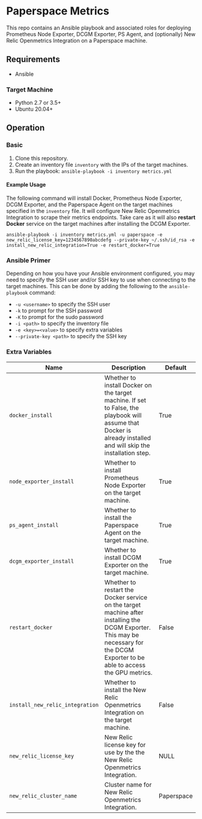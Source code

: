 # Paperspace Metrics
This repo contains an Ansible playbook and associated roles for deploying Prometheus Node Exporter, DCGM Exporter, PS Agent, and (optionally) New Relic Openmetrics Integration on a Paperspace machine.

## Requirements
* Ansible
### Target Machine
* Python 2.7 or 3.5+
* Ubuntu 20.04+

## Operation

### Basic
1. Clone this repository.
2. Create an inventory file `inventory` with the IPs of the target machines.
3. Run the playbook: `ansible-playbook -i inventory metrics.yml`

#### Example Usage
The following command will install Docker, Prometheus Node Exporter, DCGM Exporter, and the Paperspace Agent on the target machines specified in the `inventory` file. It will configure New Relic Openmetrics Integration to scrape their metrics endpoints. Take care as it will also **restart Docker** service on the target machines after installing the DCGM Exporter.

```
ansible-playbook -i inventory metrics.yml -u paperspace -e new_relic_license_key=1234567890abcdefg --private-key ~/.ssh/id_rsa -e install_new_relic_integration=True -e restart_docker=True
```

### Ansible Primer
Depending on how you have your Ansible environment configured, you may need to specify the SSH user and/or SSH key to use when connecting to the target machines. This can be done by adding the following to the `ansible-playbook` command:
* `-u <username>` to specify the SSH user
* `-k` to prompt for the SSH password
* `-K` to prompt for the sudo password
* `-i <path>` to specify the inventory file
* `-e <key>=<value>` to specify extra variables
*  `--private-key <path>` to specify the SSH key

### Extra Variables
| Name                            | Description                                                                                                                                                                       | Default    |
|---------------------------------|-----------------------------------------------------------------------------------------------------------------------------------------------------------------------------------|------------|
| `docker_install`                | Whether to install Docker on the target machine. If set to False, the playbook will assume that Docker is already installed and will skip the installation step.                  | True       |
| `node_exporter_install`         | Whether to install Prometheus Node Exporter on the target machine.                                                                                                                | True       |
| `ps_agent_install`              | Whether to install the Paperspace Agent on the target machine.                                                                                                                    | True       |
| `dcgm_exporter_install`         | Whether to install DCGM Exporter on the target machine.                                                                                                                           | True       |
| `restart_docker`                | Whether to restart the Docker service on the target machine after installing the DCGM Exporter. This may be necessary for the DCGM Exporter to be able to access the GPU metrics. | False      |
| `install_new_relic_integration` | Whether to install the New Relic Openmetrics Integration on the target machine.                                                                                                   | False      |
| `new_relic_license_key`         | New Relic license key for use by the the New Relic Openmetrics Integration.                                                                                                       | NULL       |
| `new_relic_cluster_name`        | Cluster name for New Relic Openmetrics Integration.                                                                                                                               | Paperspace |
